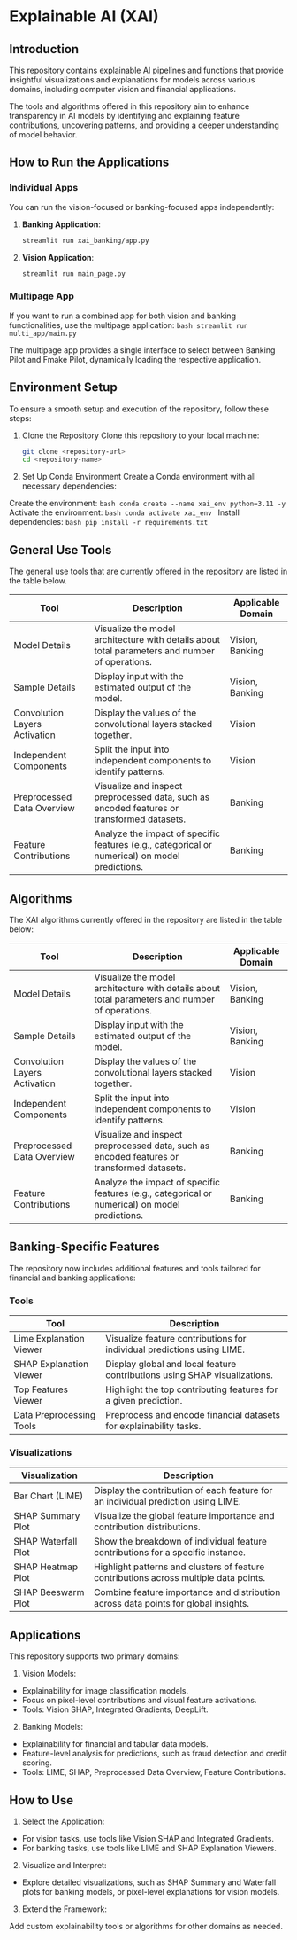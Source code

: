 # Explainable AI (XAI)

## Introduction

This repository contains explainable AI pipelines and functions that provide insightful visualizations and explanations for models across various domains, including computer vision and financial applications.

The tools and algorithms offered in this repository aim to enhance transparency in AI models by identifying and explaining feature contributions, uncovering patterns, and providing a deeper understanding of model behavior.

## How to Run the Applications

### Individual Apps
You can run the vision-focused or banking-focused apps independently:

1. **Banking Application**:
   ```bash
   streamlit run xai_banking/app.py
   ```
2. **Vision Application**:
   ```bash
   streamlit run main_page.py
   ```

### Multipage App
If you want to run a combined app for both vision and banking functionalities, use the multipage application:
    ```bash
    streamlit run multi_app/main.py
    ```

The multipage app provides a single interface to select between Banking Pilot and Fmake Pilot, dynamically loading the respective application.

## Environment Setup
To ensure a smooth setup and execution of the repository, follow these steps:

1. Clone the Repository
Clone this repository to your local machine:

    ```bash
    git clone <repository-url>
    cd <repository-name> 
    ```

2. Set Up Conda Environment
Create a Conda environment with all necessary dependencies:

Create the environment:
    ```bash
    conda create --name xai_env python=3.11 -y
    ```
Activate the environment:
    ```bash
    conda activate xai_env
    ```
Install dependencies:
    ```bash
    pip install -r requirements.txt
    ```

## General Use Tools

The general use tools that are currently offered in the repository are listed in the table below.


| Tool                       | Description                                                                                  | Applicable Domain         |
|----------------------------|----------------------------------------------------------------------------------------------|---------------------------|
| Model Details              | Visualize the model architecture with details about total parameters and number of operations. | Vision, Banking           |
| Sample Details             | Display input with the estimated output of the model.                                        | Vision, Banking           |
| Convolution Layers Activation | Display the values of the convolutional layers stacked together.                             | Vision                    |
| Independent Components     | Split the input into independent components to identify patterns.                            | Vision                    |
| Preprocessed Data Overview | Visualize and inspect preprocessed data, such as encoded features or transformed datasets.    | Banking                   |
| Feature Contributions      | Analyze the impact of specific features (e.g., categorical or numerical) on model predictions.| Banking                   |


## Algorithms

The XAI algorithms currently offered in the repository are listed in the table below:

| Tool                       | Description                                                                                  | Applicable Domain         |
|----------------------------|----------------------------------------------------------------------------------------------|---------------------------|
| Model Details              | Visualize the model architecture with details about total parameters and number of operations. | Vision, Banking           |
| Sample Details             | Display input with the estimated output of the model.                                        | Vision, Banking           |
| Convolution Layers Activation | Display the values of the convolutional layers stacked together.                             | Vision                    |
| Independent Components     | Split the input into independent components to identify patterns.                            | Vision                    |
| Preprocessed Data Overview | Visualize and inspect preprocessed data, such as encoded features or transformed datasets.    | Banking                   |
| Feature Contributions      | Analyze the impact of specific features (e.g., categorical or numerical) on model predictions.| Banking                   |


## Banking-Specific Features

The repository now includes additional features and tools tailored for financial and banking applications:

### Tools

| Tool                     | Description                                                                                  |
|--------------------------|----------------------------------------------------------------------------------------------|
| Lime Explanation Viewer  | Visualize feature contributions for individual predictions using LIME.                      |
| SHAP Explanation Viewer  | Display global and local feature contributions using SHAP visualizations.                   |
| Top Features Viewer      | Highlight the top contributing features for a given prediction.                             |
| Data Preprocessing Tools | Preprocess and encode financial datasets for explainability tasks.                          |

### Visualizations

| Visualization          | Description                                                                                      |
|------------------------|--------------------------------------------------------------------------------------------------|
| Bar Chart (LIME)       | Display the contribution of each feature for an individual prediction using LIME.               |
| SHAP Summary Plot      | Visualize the global feature importance and contribution distributions.                         |
| SHAP Waterfall Plot    | Show the breakdown of individual feature contributions for a specific instance.                 |
| SHAP Heatmap Plot      | Highlight patterns and clusters of feature contributions across multiple data points.           |
| SHAP Beeswarm Plot     | Combine feature importance and distribution across data points for global insights.             |


## Applications
This repository supports two primary domains:

1. Vision Models:

- Explainability for image classification models.
- Focus on pixel-level contributions and visual feature activations.
- Tools: Vision SHAP, Integrated Gradients, DeepLift.

2. Banking Models:

- Explainability for financial and tabular data models.
- Feature-level analysis for predictions, such as fraud detection and credit scoring.
- Tools: LIME, SHAP, Preprocessed Data Overview, Feature Contributions.


## How to Use
1. Select the Application:

- For vision tasks, use tools like Vision SHAP and Integrated Gradients.
- For banking tasks, use tools like LIME and SHAP Explanation Viewers.

2. Visualize and Interpret:

- Explore detailed visualizations, such as SHAP Summary and Waterfall plots for banking models, or pixel-level explanations for vision models.

3. Extend the Framework:

Add custom explainability tools or algorithms for other domains as needed.